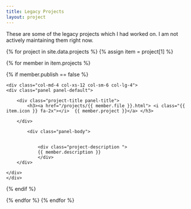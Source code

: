 ```yaml
---
title: Legacy Projects
layout: project
---
```


These are some of the legacy projects which I had worked on. I am not actively maintaining them right now.
<br/>

<div class="row">
{% for project in site.data.projects %}		
{% assign item = project[1] %}

{% for member in item.projects %}		

{% if member.publish == false %}


	<div class="col-md-4 col-xs-12 col-sm-6 col-lg-4">
	<div class="panel panel-default">

		<div class="project-title panel-title">
			<h3><a href="/projects/{{ member.file }}.html"> <i class="{{ item.icon }} fa-2x"></i>  {{ member.project }}</a> </h3>       
	
		</div>
		
			<div class="panel-body">
				
				
				<div class="project-description ">
				{{ member.description }}
				</div>
		</div>
		
	</div>
	</div>


{% endif %}


{% endfor %}
{% endfor %}

</div>

